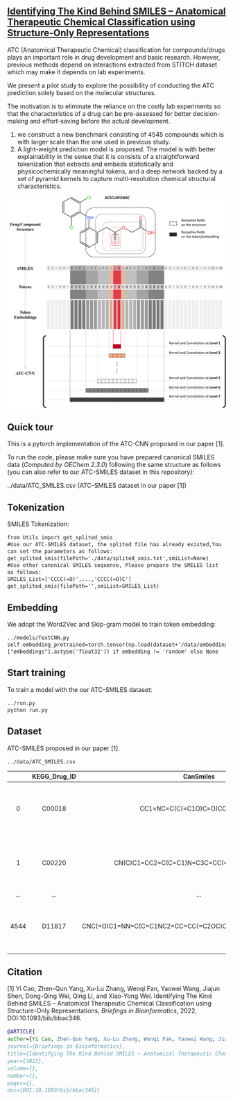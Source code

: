 ## [Identifying The Kind Behind SMILES – Anatomical Therapeutic Chemical Classification using Structure-Only Representations](https://doi.org/10.1093/bib/bbac346) 

ATC (Anatomical Therapeutic Chemical) classification for compounds/drugs plays an important role in drug development and basic research. However, previous methods depend on interactions extracted from STITCH dataset which may make it depends on lab experiments.

We present a pilot study to explore the possibility of conducting the ATC prediction solely based on the molecular structures. 

The motivation is to eliminate the reliance on the costly lab experiments so that the characteristics of a drug can be pre-assessed for better decision-making and effort-saving before the actual development.

1. we construct a new benchmark consisting of 4545 compounds which is with larger scale than the one used in previous study. 
2. A light-weight prediction model is proposed. The model is with better explainability in the sense that it is consists of a straightforward tokenization that extracts and embeds statistically and physicochemically meaningful tokens, and a deep network backed by a set of pyramid kernels to capture multi-resolution chemical structural characteristics. 

![image](https://github.com/lookwei/ATC_CNN/blob/main/ATC-CNN.png)



## Quick tour

This is a pytorch implementation of the ATC-CNN proposed in our paper [1].

To run the code, please make sure you have prepared canonical SMILES data (*Computed* *by* *OEChem* *2.3.0*) following the same structure as follows (you can also refer to our ATC-SMILES dataset in this repository):

../data/ATC_SMILES.csv        (ATC-SMILES dataset in our paper [1])



## Tokenization

SMILES Tokenization:

```
from Utils import get_splited_smis
#Use our ATC-SMILES dataset, the splited file has already existed,You can set the parameters as follows:
get_splited_smis(filePath='./data/splited_smis.txt',smiList=None)
#Use other canonical SMILES sequence, Please prepare the SMILES list as follows:
SMILES_List=['CCCC(=O)',...,'CCCC(=O)C']
get_splited_smis(filePath='',smiList=SMILES_List)
```



## Embedding

We adopt the Word2Vec and Skip-gram model to train token embedding:

```
../models/TextCNN.py
self.embedding_pretrained=torch.tensor(np.load(dataset+'/data/embedding_SMILES_Vocab.npz')["embeddings"].astype('float32')) if embedding != 'random' else None
```



## Start training

To train a model with the our ATC-SMILES dataset:

```
../run.py
python run.py
```



## Dataset

ATC-SMILES proposed in our paper [1].

```
../data/ATC_SMILES.csv
```

|      | KEGG_Drug_ID |                          CanSmiles                          |                   Lable                    |
| :--: | :----------: | :---------------------------------------------------------: | :----------------------------------------: |
|  0   |    C00018    |               CC1=NC=C(C(=C1O)C=O)COP(=O)(O)O               | [1, 0, 0, 0, 0, 0, 0, 0, 0, 0, 0, 0, 0, 0] |
|  1   |    C00220    |     CN(C)C1=CC2=C(C=C1)N=C3C=CC(=[N+](C)C)C=C3S2.[Cl-]      | [0, 0, 0, 0, 0, 0, 0, 0, 0, 0, 0, 0, 0, 1] |
| ...  |     ...      |                             ...                             |                                            |
| 4544 |    D11817    | CNC(=O)C1=NN=C(C=C1NC2=CC=CC(=C2OC)C3=NN(C=N3)C)NC(=O)C4CC4 | [0, 0, 0, 0, 0, 0, 0, 1, 0, 0, 0, 0, 0, 0] |



## Citation

[1] Yi Cao, Zhen-Qun Yang, Xu-Lu Zhang, Wenqi Fan, Yaowei Wang, Jiajun Shen, Dong-Qing Wei, Qing Li, and Xiao-Yong Wei. Identifying The Kind Behind SMILES – Anatomical Therapeutic Chemical Classification using Structure-Only Representations,  *Briefings in Bioinformatics*, 2022, DOI:10.1093/bib/bbac346.

```bibtex
@ARTICLE{  
author={Yi Cao, Zhen-Qun Yang, Xu-Lu Zhang, Wenqi Fan, Yaowei Wang, Jiajun Shen, Dong-Qing Wei, Qing Li, and Xiao-Yong Wei.},  
journal={Briefings in Bioinformatics},   
title={Identifying The Kind Behind SMILES – Anatomical Therapeutic Chemical Classification using Structure-Only Representations},   
year={2022},  
volume={},  
number={},  
pages={},  
doi={DOI:10.1093/bib/bbac346}}
```
